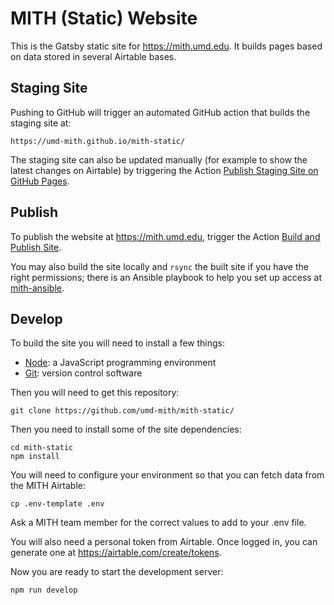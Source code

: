 # MITH (Static) Website

This is the Gatsby static site for https://mith.umd.edu. It builds pages based
on data stored in several Airtable bases.

## Staging Site

Pushing to GitHub will trigger an automated GitHub action that builds the
staging site at:

    https://umd-mith.github.io/mith-static/

The staging site can also be updated manually (for example to show the latest changes on Airtable)
by triggering the Action [Publish Staging Site on GitHub Pages](https://github.com/umd-mith/mith-static/actions/workflows/staging.yml).

## Publish

To publish the website at https://mith.umd.edu, trigger the Action [Build and Publish Site](https://github.com/umd-mith/mith-static/actions/workflows/publish.yml).

You may also build the site locally and `rsync` the built site if you have the right permissions; there is an Ansible playbook to help you set up access at [mith-ansible](https://github.com/umd-mith/mith-ansible).

## Develop

To build the site you will need to install a few things:

* [Node](https://nodejs.org): a JavaScript programming environment
* [Git](https://git-scm.com/): version control software

Then you will need to get this repository:

    git clone https://github.com/umd-mith/mith-static/

Then you need to install some of the site dependencies:

    cd mith-static
    npm install

You will need to configure your environment so that you can fetch data from the MITH Airtable:

    cp .env-template .env

Ask a MITH team member for the correct values to add to your .env file.

You will also need a personal token from Airtable. Once logged in, you can generate one at https://airtable.com/create/tokens.

Now you are ready to start the development server:

    npm run develop
